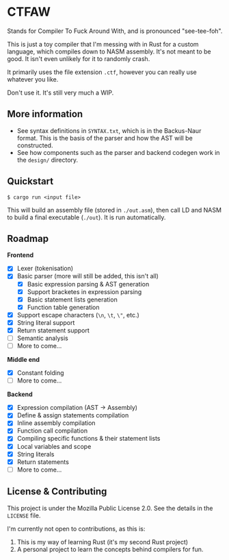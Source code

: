 # CTFAW
Stands for Compiler To Fuck Around With, and is pronounced "see-tee-foh".

This is just a toy compiler that I'm messing with in Rust for a custom language, which compiles down to NASM assembly. It's not meant to be good. It isn't even unlikely for it to randomly crash.

It primarily uses the file extension `.ctf`, however you can really use whatever you like.

Don't use it. It's still very much a WIP.

## More information

- See syntax definitions in `SYNTAX.txt`, which is in the Backus-Naur format. This is the basis of the parser and how the AST will be constructed.
- See how components such as the parser and backend codegen work in the `design/` directory.

## Quickstart

```shell
$ cargo run <input file>
```
This will build an assembly file (stored in `./out.asm`), then call LD and NASM to build a final executable (`./out`). It is run automatically.

## Roadmap

**Frontend**
- [X] Lexer (tokenisation)
- [X] Basic parser (more will still be added, this isn't all)
    - [X] Basic expression parsing & AST generation
    - [X] Support bracketes in expression parsing
    - [X] Basic statement lists generation
    - [X] Function table generation
- [X] Support escape characters (`\n`, `\t`, `\"`, etc.)
- [X] String literal support
- [X] Return statement support
- [ ] Semantic analysis
- [ ] More to come...

**Middle end**
- [X] Constant folding
- [ ] More to come...

**Backend**
 - [X] Expression compilation (AST -> Assembly)
 - [X] Define & assign statements compilation
 - [X] Inline assembly compilation
 - [X] Function call compilation
 - [X] Compiling specific functions & their statement lists
 - [X] Local variables and scope
 - [X] String literals
 - [X] Return statements
 - [ ] More to come...

## License & Contributing

This project is under the Mozilla Public License 2.0. See the details in the `LICENSE` file.

I'm currently not open to contributions, as this is:

1. This is my way of learning Rust (it's my second Rust project)
2. A personal project to learn the concepts behind compilers for fun.
